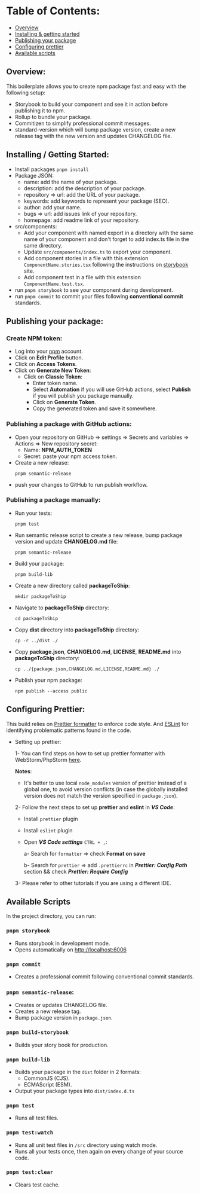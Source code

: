 # Table of Contents:
- [Overview](#overview)
- [Installing & getting started](#installing--getting-started)
- [Publishing your package](#publishing-your-package)
- [Configuring prettier](#configuring-prettier)
- [Available scripts](#available-scripts)

## Overview:

This boilerplate allows you to create npm package fast and easy with the following setup:

- Storybook to build your component and see it in action before publishing it to npm.
- Rollup to bundle your package.
- Commitizen to simplify professional commit messages.
- standard-version which will bump package version, create a new release tag with the new version and updates CHANGELOG file. 

## Installing / Getting Started:

- Install packages `pnpm install`
- Package JSON:
  - name: add the name of your package.
  - description: add the description of your package.
  - repository => url: add the URL of your package.
  - keywords: add keywords to represent your package (SEO).
  - author: add your name.
  - bugs => url: add issues link of your repository.
  - homepage: add readme link of your repository.
- src/components:
  - Add your component with named export in a directory with the same name of your component and don't forget to add index.ts file in the same directory.
  - Update `src/components/index.ts` to export your component.
  - Add component stories in a file with this extension `ComponentName.stories.tsx` following the instructions on [storybook](https://storybook.js.org/) site.
  - Add component test in a file with this extension `ComponentName.test.tsx`.
- run `pnpm storybook` to see your component during development.
- run `pnpm commit` to commit your files following **conventional commit** standards.

## Publishing your package:

### Create NPM token:

- Log into your [npm](https://www.npmjs.com/login) account.
- Click on **Edit Profile** button.
- Click on **Access Tokens**.
- Click on **Generate New Token**:
  - Click on **Classic Token**:
    - Enter token name.
    - Select **Automation** if you will use GitHub actions, select **Publish** if you will publish you package manually.
    - Click on **Generate Token**.
    - Copy the generated token and save it somewhere.

### Publishing a package with GitHub actions:

- Open your repository on GitHub => settings => Secrets and variables => Actions => New repository secret:
  - Name: **NPM_AUTH_TOKEN**
  - Secret: paste your npm access token.
- Create a new release:
  ```shell
  pnpm semantic-release
  ```
- push your changes to GitHub to run publish workflow.

### Publishing a package manually:

- Run your tests:
  ```shell
  pnpm test
  ```
- Run semantic release script to create a new release, bump package version and update **CHANGELOG.md** file:
  ```shell
  pnpm semantic-release
  ```
- Build your package:
  ```shell
  pnpm build-lib
  ```
- Create a new directory called **packageToShip**:
  ```shell
  mkdir packageToShip
  ```
- Navigate to **packageToShip** directory:
  ```shell
  cd packageToShip
  ```
- Copy **dist** directory into **packageToShip** directory:
  ```shell
  cp -r ../dist ./
  ```
- Copy **package.json**, **CHANGELOG.md**, **LICENSE**, **README.md** into **packageToShip** directory:
  ```shell
  cp ../{package.json,CHANGELOG.md,LICENSE,README.md} ./
  ```
- Publish your npm package:
  ```shell
  npm publish --access public
  ```

## Configuring Prettier:

This build relies on [Prettier formatter](https://prettier.io/) to enforce code style. And [ESLint](https://eslint.org/) for identifying problematic patterns found in the code.

- Setting up prettier:

  1- You can find steps on how to set up prettier formatter with WebStorm/PhpStorm [here](https://prettier.io/docs/en/webstorm.html#running-prettier-on-save-using-file-watcher).

  **Notes**:

    - It's better to use local `node_modules` version of prettier instead of a global one, to avoid version conflicts (in case the globally installed version does not match the version specified in `package.json`).

  2- Follow the next steps to set up **prettier** and **eslint** in **_VS Code_**:

    - Install `prettier` plugin

    - Install `eslint` plugin

    - Open **_VS Code settings_** `CTRL + ,`:

      a- Search for `formatter` => check **Format on save**

      b- Search for `prettier` => add `.prettierrc` in **_Prettier: Config Path_** section && check **_Prettier: Require Config_**

  3- Please refer to other tutorials if you are using a different IDE.

## Available Scripts

In the project directory, you can run:

### `pnpm storybook`

- Runs storybook in development mode.
- Opens automatically on [http://localhost:6006](http://localhost:6006)

### `pnpm commit`

- Creates a professional commit following conventional commit standards.

### `pnpm semantic-release`:

- Creates or updates CHANGELOG file.
- Creates a new release tag.
- Bump package version in `package.json`.

### `pnpm build-storybook`

- Builds your story book for production.

### `pnpm build-lib`

- Builds your package in the `dist` folder in 2 formats:
  - CommonJS (CJS).
  - ECMAScript (ESM).
- Output your package types into `dist/index.d.ts`

### `pnpm test`

- Runs all test files.

### `pnpm test:watch`

- Runs all unit test files in `/src` directory using watch mode.
- Runs all your tests once, then again on every change of your source code.

### `pnpm test:clear`

- Clears test cache.
